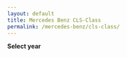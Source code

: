 ```yaml
---
layout: default
title: Mercedes Benz CLS-Class
permalink: /mercedes-benz/cls-class/
---
```

**Select year**
